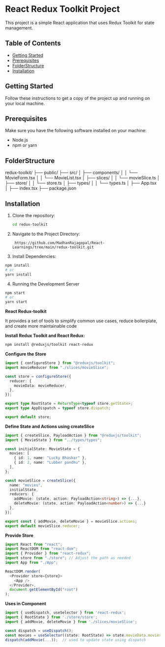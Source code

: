 # React Redux Toolkit Project

This project is a simple React application that uses Redux Toolkit for state management.

## Table of Contents

- [Getting Started](#getting-started)
- [Prerequisites](#prerequisites)
- [FolderStructure](#FolderStructure)
- [Installation](#installation)

## Getting Started

Follow these instructions to get a copy of the project up and running on your local machine.

## Prerequisites

Make sure you have the following software installed on your machine:

- Node.js
- npm or yarn

## FolderStructure

redux-toolkit/
├── public/
├── src/
│ ├── components/
│ │ └── MovieForm.tsx
│ │ └── MovieList.tsx
│ ├── slices/
│ │ └── movieSlice.ts
│ ├── store/
│ │ └── store.ts
│ ├── types/
│ │ └── types.ts
│ ├── App.tsx
│ ├── index.tsx
├── package.json

## Installation

1. Clone the repository:

   ```sh
   cd redux-toolkit
   ```

2. Navigate to the Project Directory:

   ```
    https://github.com/MadhanRajagopal/React-Learnings/tree/main/redux-toolkit.git
   ```

3. Install Dependencies:

```sh
npm install
# or
yarn install
```

4. Running the Development Server

```sh
npm start
# or
yarn start
```

**React Redux-toolkit**

It provides a set of tools to simplify common use cases, reduce boilerplate, and create more maintainable code

**Install Redux Toolkit and React Redux:**

```sh
npm install @reduxjs/toolkit react-redux
```

**Configure the Store**

```typescript
import { configureStore } from "@reduxjs/toolkit";
import movieReducer from "./slices/movieSlice";

const store = configureStore({
  reducer: {
    movieData: movieReducer,
  },
});

export type RootState = ReturnType<typeof store.getState>;
export type AppDispatch = typeof store.dispatch;

export default store;
```

**Define State and Actions using createSlice**

```typescript
import { createSlice, PayloadAction } from "@reduxjs/toolkit";
import { MovieState } from "../types/types";

const initialState: MovieState = {
  movies: [
    { id: 1, name: "Lucky Bhaskar" },
    { id: 2, name: "Lubber pandhu" },
  ],
};

const movieSlice = createSlice({
  name: "movies",
  initialState,
  reducers: {
    addMovie: (state, action: PayloadAction<string>) => {...},
    deleteMovie: (state, action: PayloadAction<number>) => {...}
  },
});

export const { addMovie, deleteMovie } = movieSlice.actions;
export default movieSlice.reducer;
```

**Provide Store**

```typescript
import React from "react";
import ReactDOM from "react-dom";
import { Provider } from "react-redux";
import store from "./store"; // Adjust the path as needed
import App from "./App";

ReactDOM.render(
  <Provider store={store}>
    <App />
  </Provider>,
  document.getElementById("root")
);
```

**Uses in Component**

```typescript
import { useDispatch, useSelector } from 'react-redux';
import { RootState } from './store/store';
import { addMovie, deleteMovie } from './slices/movieSlice';

const dispatch = useDispatch();
const movies = useSelector((state: RootState) => state.movieData.movies);  // used to retrieve state value
dispatch(addMovie(...));  // used to update state using dispatch
```
